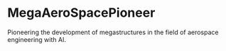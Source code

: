 # MegaAeroSpacePioneer
Pioneering the development of megastructures in the field of aerospace engineering with AI.
